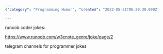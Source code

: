 ```yaml
---
{"category": "Programming Humor", "created": "2022-05-31T06:20:30.000Z", "date": "2022-05-31 06:20:30", "description": "This article discusses a collection of programmer jokes, including a list from Runoob and Telegram channels dedicated to programming humor.", "modified": "2022-08-18T15:26:08.638Z", "tags": ["image sources", "images", "information gathering", "jokes", "text sources", "video sources"], "title": "程序员笑话 可当文案 jokes about programmers"}

---
```


runoob coder jokes:

https://www.runoob.com/w3cnote_genre/joke/page/2

telegram channels for programmer jokes
